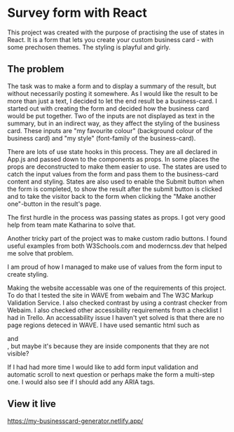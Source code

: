 # Survey form with React

This project was created with the purpose of practising the use of states in React. It is a form that lets you create your custom business card - with some prechosen themes. The styling is playful and girly.

## The problem

The task was to make a form and to display a summary of the result, but without necessarily posting it somewhere. As I would like the result to be more than just a text, I decided to let the end result be a business-card. I started out with creating the form and decided how the business card would be put together. Two of the inputs are not displayed as text in the summary, but in an indirect way, as they affect the styling of the business card. These inputs are "my favourite colour" (background colour of the business card) and "my style" (font-family of the business-card). 

There are lots of use state hooks in this process. They are all declared in App.js and passed down to the components as props. In some places the props are deconstructed to make them easier to use. The states are used to catch the input values from the form and pass them to the business-card content and styling. States are also used to enable the Submit button when the form is completed, to show the result after the submit button is clicked and to take the visitor back to the form when clicking the "Make another one"-button in the result's page.

The first hurdle in the process was passing states as props. I got very good help from team mate Katharina to solve that. 

Another tricky part of the project was to make custom radio buttons. I found useful examples from both W3Schools.com and moderncss.dev that helped me solve that problem.

I am proud of how I managed to make use of values from the form input to create styling.

Making the website accessable was one of the requirements of this project. To do that I tested the site in WAVE from webaim and The W3C Markup Validation Service. I also checked contrast by using a contrast checker from Webaim. I also checked other accessibility requirements from a checklist I had in Trello. An accessability issue I haven't yet solved is that there are no page regions deteced in WAVE. I have used semantic html such as <form> and <section>, but maybe it's because they are inside components that they are not visible?

If I had had more time I would like to add form input validation and automatic scroll to next question or perhaps make the form a multi-step one. I would also see if I should add any ARIA tags.

## View it live

https://my-businesscard-generator.netlify.app/ 
